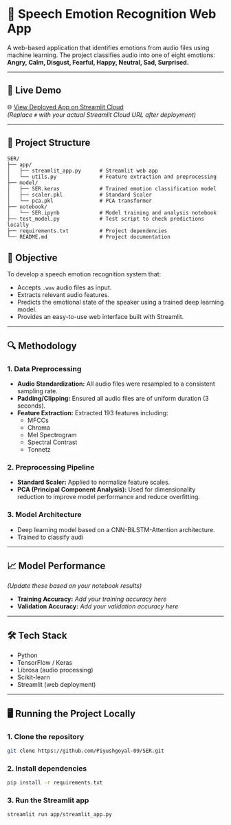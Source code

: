 # 🎤 Speech Emotion Recognition Web App

A web-based application that identifies emotions from audio files using machine learning. The project classifies audio into one of eight emotions:  
**Angry, Calm, Disgust, Fearful, Happy, Neutral, Sad, Surprised.**

---

## 🚀 Live Demo
🌐 [View Deployed App on Streamlit Cloud](#)  
*(Replace `#` with your actual Streamlit Cloud URL after deployment)*

---

## 📂 Project Structure
```text
SER/
├── app/
│   ├── streamlit_app.py      # Streamlit web app
│   └── utils.py              # Feature extraction and preprocessing
├── model/
│   ├── SER.keras             # Trained emotion classification model
│   ├── scaler.pkl            # Standard Scaler
│   └── pca.pkl               # PCA transformer
├── notebook/
│   └── SER.ipynb             # Model training and analysis notebook
├── test_model.py             # Test script to check predictions locally
├── requirements.txt          # Project dependencies
└── README.md                 # Project documentation
```
## 🎯 Objective
To develop a speech emotion recognition system that:
- Accepts `.wav` audio files as input.
- Extracts relevant audio features.
- Predicts the emotional state of the speaker using a trained deep learning model.
- Provides an easy-to-use web interface built with Streamlit.

---

## 🔍 Methodology

### 1. **Data Preprocessing**
- **Audio Standardization:** All audio files were resampled to a consistent sampling rate.
- **Padding/Clipping:** Ensured all audio files are of uniform duration (3 seconds).
- **Feature Extraction:** Extracted 193 features including:
  - MFCCs
  - Chroma
  - Mel Spectrogram
  - Spectral Contrast
  - Tonnetz

### 2. **Preprocessing Pipeline**
- **Standard Scaler:** Applied to normalize feature scales.
- **PCA (Principal Component Analysis):** Used for dimensionality reduction to improve model performance and reduce overfitting.

### 3. **Model Architecture**
- Deep learning model based on a CNN-BiLSTM-Attention architecture.
- Trained to classify audi

---

## 📈 Model Performance
*(Update these based on your notebook results)*  
- **Training Accuracy:** _Add your training accuracy here_  
- **Validation Accuracy:** _Add your validation accuracy here_

---

## 🛠️ Tech Stack
- Python
- TensorFlow / Keras
- Librosa (audio processing)
- Scikit-learn
- Streamlit (web deployment)

---

## 🖥️ Running the Project Locally

### 1. Clone the repository
```bash
git clone https://github.com/Piyushgoyal-09/SER.git
```
### 2. Install dependencies
```bash
pip install -r requirements.txt
```
### 3. Run the Streamlit app
```bash
streamlit run app/streamlit_app.py
```
